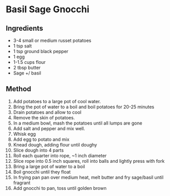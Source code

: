 # Basil Sage Gnocchi

## Ingredients
* 3-4 small or medium russet potatoes
* 1 tsp salt
* 1 tsp ground black pepper
* 1 egg
* 1-1.5 cups flour 
* 2 tbsp butter
* Sage +/ basil

## Method
1. Add potatoes to a large pot of cool water. 
2. Bring the pot of water to a boil and boil potatoes for 20-25 minutes
3. Drain potatoes and allow to cool
4. Remove the skin of potatoes.
5. In a medium bowl, mash the potatoes until all lumps are gone
6. Add salt and pepper and mix well.
7. Whisk egg
8. Add egg to potato and mix
9. Knead dough, adding flour until doughy
10. Slice dough into 4 parts
11. Roll each quarter into rope, ~1 inch diameter
12. Slice rope into 0.5 inch squares, roll into balls and lightly press with fork
13. Bring a large pot of water to a boil 
14. Boil gnocchi until they float
15. In frying pan pan over medium heat, melt butter and fry sage/basil until fragrant
16. Add gnocchi to pan, toss until golden brown
